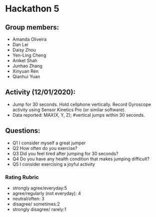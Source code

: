 # Hackathon 5

## Group members: 
* Amanda Oliveira
* Dan Lei 
* Daisy Zhou
* Yen-Ling Cheng
* Aniket Shah
* Junhao Zhang
* Xinyuan Ren
* Qianhui Yuan

## Activity (12/01/2020): 
* Jump for 30 seconds. Hold cellphone vertically. Record Gyroscope activity using Sensor Kinetics Pro (or similar software).
* Data reported: MAX(X, Y, Z); #vertical jumps within 30 seconds.

## Questions: 
* Q1	I consider myself a great jumper
* Q2	How often do you exercise?
* Q3	Did you feel tired after jumping for 30 seconds?
* Q4	Do you have any health condition that makes jumping difficult?
* Q5	I consider exercising a joyful activity

### Rating Rubric 
* strongly agree/everyday:5
* agree/regularly (not everyday): 4
* neutral/often: 3
* disagree/ sometimes:2
* strongly disagree/ rarely:1




